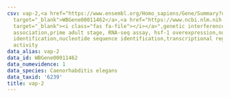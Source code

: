 ```yaml
---
csv: vap-2,<a href="https://www.ensembl.org/Homo_sapiens/Gene/Summary?db=core;g=WBGene00011462"
  target="_blank">WBGene00011462</a>,<a href="https://www.ncbi.nlm.nih.gov/pubmed/30894454"
  target="_blank"><i class="fas fa-file"></i></a>",genetic interference,functional
  association,prime adult stage, RNA-seq assay, hsf-1 overexpression,nucleotide sequence
  identification,nucleotide sequence identification,transcriptional regulation,up-regulates
  activity
data_alias: vap-2
data_id: WBGene00011462
data_numevidence: 1
data_species: Caenorhabditis elegans
data_taxid: '6239'
title: vap-2
---
```

